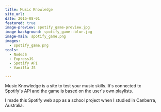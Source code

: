 ```yaml
---
title: Music Knowledge
site_url: 
date: 2015-08-01
featured: true
image-preview: spotify_game-preview.jpg
image-background: spotify_game--blur.jpg
image-main: spotify_game.png
images:
  - spotify_game.png
tools:
  - NodeJS
  - ExpressJS
  - Spotify API
  - Vanilla JS

---
```


Music Knowledge is a site to test your music skills. It's connected to Spotify's API and the game is based on the user's own playlists.

<!--more-->

I made this Spotify web app as a school project when I studied in Canberra, Australia.

